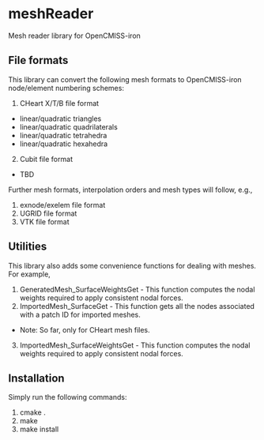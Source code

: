 # meshReader
Mesh reader library for OpenCMISS-iron

## File formats

This library can convert the following mesh formats to OpenCMISS-iron node/element numbering schemes:

1. CHeart X/T/B file format
  * linear/quadratic triangles
  * linear/quadratic quadrilaterals
  * linear/quadratic tetrahedra
  * linear/quadratic hexahedra
2. Cubit file format
  * TBD

Further mesh formats, interpolation orders and mesh types will follow, e.g.,

1. exnode/exelem file format
2. UGRID file format
3. VTK file format

## Utilities

This library also adds some convenience functions for dealing with meshes.
For example,

1. GeneratedMesh_SurfaceWeightsGet - This function computes the nodal weights required to apply consistent nodal forces.
2. ImportedMesh_SurfaceGet - This function gets all the nodes associated with a patch ID for imported meshes.
  * Note: So far, only for CHeart mesh files.
3. ImportedMesh_SurfaceWeightsGet - This function computes the nodal weights required to apply consistent nodal forces.

## Installation

Simply run the following commands:

1. cmake .
2. make
3. make install


